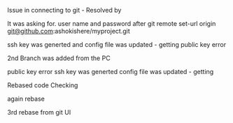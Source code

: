 Issue in connecting to git -  Resolved by

It was asking for. user name and password
after git remote set-url origin git@github.com:ashokishere/myproject.git


ssh key was generted and config file was updated - getting public key error 

2nd Branch was added from the PC
 
public key error 
ssh key was generted 
config file was updated - getting 
 
 Rebased code Checking

again rebase

3rd rebase from git UI
